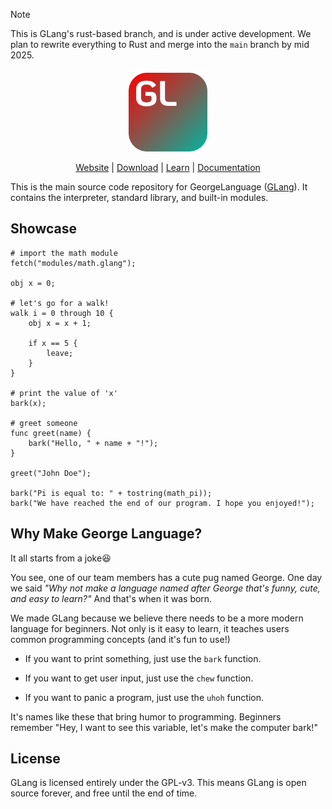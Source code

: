 > [!NOTE]
> This is GLang's rust-based branch, and is under active development. We plan to rewrite everything to Rust and
merge into the `main` branch by mid 2025.

<div align="center">
  <picture>
    <img
         src="resources/icons/george_language_icon.svg"
         width="25%">
  </picture>

[Website][GLang] | [Download] | [Learn] | [Documentation]
</div>

This is the main source code repository for GeorgeLanguage ([GLang]). It contains the interpreter,
standard library, and built-in modules.

[GLang]: https://sites.google.com/view/george-lang/home/
[Download]: https://sites.google.com/view/george-lang/install/
[Learn]: https://sites.google.com/view/george-lang/documentation/guide-book/
[Documentation]: https://sites.google.com/view/george-lang/documentation/standard-docs/

## Showcase
```
# import the math module
fetch("modules/math.glang");

obj x = 0;

# let's go for a walk!
walk i = 0 through 10 {
    obj x = x + 1;

    if x == 5 {
        leave;
    }
}

# print the value of 'x'
bark(x);

# greet someone
func greet(name) {
    bark("Hello, " + name + "!");
}

greet("John Doe");

bark("Pi is equal to: " + tostring(math_pi));
bark("We have reached the end of our program. I hope you enjoyed!");
```

## Why Make George Language?
It all starts from a joke😆

You see, one of our team members has a cute pug named George. One day we said
_"Why not make a language named after George that's funny, cute, and easy to learn?"_ And that's when it was born.

We made GLang because we believe there needs to be a more modern language for beginners. Not only is it easy to learn, it teaches users common programming concepts (and it's fun to use!)

- If you want to print something, just use the `bark` function.

- If you want to get user input, just use the `chew` function.

- If you want to panic a program, just use the `uhoh` function.

It's names like these that bring humor to programming. Beginners remember "Hey, I want to see this variable, let's make the computer bark!"

## License
GLang is licensed entirely under the GPL-v3. This means GLang is open source forever, and free until the end of time.
